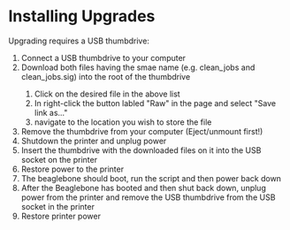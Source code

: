 <h1>Installing Upgrades</h1>
Upgrading requires a USB thumbdrive:
<ol>
<li>Connect a USB thumbdrive to your computer</li>
<li>Download both files having the smae name (e.g. clean_jobs and clean_jobs.sig) into the root of the thumbdrive</li>
<ol>
<li>Click on the desired file in the above list</l1>
<li>In right-click the button labled "Raw" in the page and select "Save link as..."</li>
<li>navigate to the location you wish to store the file</li>
</ol>
<li>Remove the thumbdrive from your computer (Eject/unmount first!)</li>
<li>Shutdown the printer and unplug power</li>
<li>Insert the thumbdrive with the downloaded files on it into the USB socket on the printer</li>
<li>Restore power to the printer</li>
<li>The beaglebone should boot, run the script and then power back down</li>
<li>After the Beaglebone has booted and then shut back down, unplug power from the printer and remove the USB thumbdrive from the USB socket in the printer</li>
<li>Restore printer power</li>
</ol>
